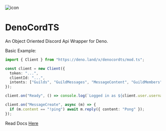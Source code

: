 ![icon](https://cdn.discordapp.com/attachments/952805125276184616/977520744344985650/denocord.png)

# DenoCordTS

An Object Oriented Discord Api Wrapper for Deno.

Basic Example:

```ts
import { Client } from "https://deno.land/x/denocordts/mod.ts";

const client = new Client({
  token: "...",
  clientId: "...",
  intents: ["Guilds", "GuildMessages", "MessageContent", "GuildMembers"],
});

client.on("Ready", () => console.log(`Logged in as ${client.user.username}`));

client.on("MessageCreate", async (m) => {
  if (m.content == "!ping") await m.reply({ content: "Pong" });
});
```

Read Docs [Here](https://denocord-docs.vercel.app)
